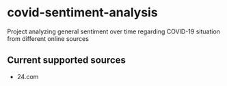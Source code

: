 # covid-sentiment-analysis

Project analyzing general sentiment over time regarding COVID-19 situation from different online sources

## Current supported sources

* 24.com